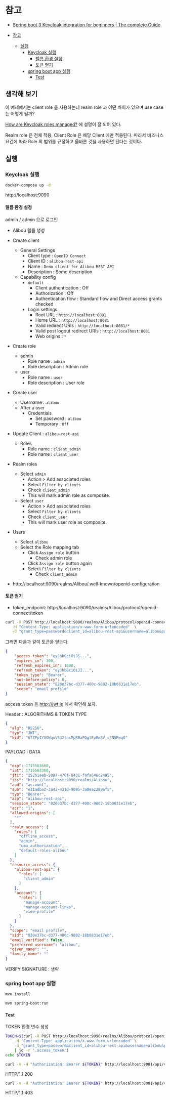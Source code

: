 # 참고

- [Spring boot 3 Keycloak integration for beginners | The complete Guide](https://www.youtube.com/watch?v=vmEWywGzWbA)

- [참고](#참고)
  - [실행](#실행)
    - [Keycloak 실행](#keycloak-실행)
      - [렐름 환경 설정](#렐름-환경-설정)
      - [토큰 얻기](#토큰-얻기)
    - [spring boot app 실행](#spring-boot-app-실행)
      - [Test](#test)

## 생각해 보기

이 예제에서는 client role 을 사용하는데 realm role 과 어떤 차이가 있으며 use case 는 어떻게 될까?

[How are Keycloak roles managed?](https://stackoverflow.com/questions/47837613/how-are-keycloak-roles-managed) 에 설명이 잘 되어 있다.

Realm role 은 전체 적용, Client Role 은 해당 Client 에만 적용된다. 따라서 비즈니스 요건에 따라 Role 의 범위를 규정하고 올바른 것을 사용하면 된다는 것이다.

## 실행

### Keycloak 실행

```bash
docker-compose up -d
```

http://localhost:9090

#### 렐름 환경 설정

admin / admin 으로 로그인

- Alibou 렐름 생성

- Create client
  - General Settings
    - Client type : `OpenID Connect`
    - Client ID : `alibou-rest-api`
    - Name : `Demo client for Alibou REST API`
    - Description : Some description
  - Capability config
    - `default`
      - Client authentication : Off
      - Authorization : Off
      - Authentication flow : Standard flow and Direct access grants checked
    - Login settings
      - Root URL : `http://localhost:8081`
      - Home URL : `http://localhost:8081`
      - Valid redirect URIs : `http://localhost:8081/*`
      - Valid post logout redirect URIs : `http://localhost:8081`
      - Web origins : `*`

- Create role
  - admin
    - Role name : `admin`
    - Role description : Admin role
  - user
    - Role name : `user`
    - Role description : User role

- Create user
  - Username : `alibou`
  - After a user
    - Credentials
      - Set password : `alibou`
      - Temporary : `Off`

- Update Client : `alibou-rest-api`
  - Roles
    - Role name : `client_admin`
    - Role name : `client_user`

- Realm roles
  - Select `admin`
    - Action > Add associated roles
    - Select `Filter by clients`
    - Check `client_admin`
    - This will mark admin role as composite.
  - Select `user`
    - Action > Add associated roles
    - Select `Filter by clients`
    - Check `client_user`
    - This will mark user role as composite.

- Users
  - Select `alibou`
  - Select the Role mapping tab
    - Click `Assign role` button
      - Check admin role
    - Click `Assign role` button again
    - Select `Filter by clients`
      - Check `client_admin`

- http://localhost:9090/realms/Alibou/.well-known/openid-configuration

#### 토큰 얻기

- token_endpoint: http://localhost:9090/realms/Alibou/protocol/openid-connect/token

```bash
curl -X POST http://localhost:9090/realms/Alibou/protocol/openid-connect/token \
   -H "Content-Type: application/x-www-form-urlencoded"  \
   -d "grant_type=password&client_id=alibou-rest-api&username=alibou&password=alibou" 
```

그러면 다음과 같이 토큰을 얻는다.

```json
{
    "access_token": "eyJhbGciOiJS...",
    "expires_in": 300,
    "refresh_expires_in": 1800,
    "refresh_token": "eyJhbGciOiJI...",
    "token_type": "Bearer",
    "not-before-policy": 0,
    "session_state": "820e37bc-d377-400c-9802-18b0831e17eb",
    "scope": "email profile"
}
```

access token 을 http://jwt.io 에서 확인해 보자.

Header : ALGORITHMS & TOKEN TYPE

```json
{
  "alg": "RS256",
  "typ": "JWT",
  "kid": "67ZPp1YUGWqoVS42tnsMpRBaPGgtEpRmSV_c4N5Rwq0"
}
```

PAYLOAD : DATA

```json
{
  "exp": 1715563660,
  "iat": 1715563360,
  "jti": "252b1eeb-5087-476f-8431-fafa646c2495",
  "iss": "http://localhost:9090/realms/Alibou",
  "aud": "account",
  "sub": "e11adba2-3a43-431d-9095-3a0ea22896f5",
  "typ": "Bearer",
  "azp": "alibou-rest-api",
  "session_state": "820e37bc-d377-400c-9802-18b0831e17eb",
  "acr": "1",
  "allowed-origins": [
    "*"
  ],
  "realm_access": {
    "roles": [
      "offline_access",
      "admin",
      "uma_authorization",
      "default-roles-alibou"
    ]
  },
  "resource_access": {
    "alibou-rest-api": {
      "roles": [
        "client_admin"
      ]
    },
    "account": {
      "roles": [
        "manage-account",
        "manage-account-links",
        "view-profile"
      ]
    }
  },
  "scope": "email profile",
  "sid": "820e37bc-d377-400c-9802-18b0831e17eb",
  "email_verified": false,
  "preferred_username": "alibou",
  "given_name": "",
  "family_name": ""
}
```

VERIFY SIGNATURE : 생략

### spring boot app 실행

```bash
mvn install
```

```bash
mvn spring-boot:run
```

#### Test

TOKEN 환경 변수 생성

```bash
TOKEN=$(curl -X POST http://localhost:9090/realms/Alibou/protocol/openid-connect/token \
    -H "Content-Type: application/x-www-form-urlencoded" \
    -d "grant_type=password&client_id=alibou-rest-api&username=alibou&password=alibou" \
    | jq -r '.access_token')
echo $TOKEN
```

```bash
curl -v -H "Authorization: Bearer ${TOKEN}" http://localhost:8081/api/v1/demo/hello-2
```

HTTP/1.1 200

```bash
curl -v -H "Authorization: Bearer ${TOKEN}" http://localhost:8081/api/v1/demo
```

HTTP/1.1 403
